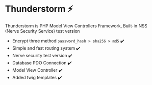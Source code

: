 # Thunderstorm ⚡

Thunderstorm is PHP Model View Controllers Framework, Built-in NSS (Nerve Security Service) test version
 - Encrypt three method ```password_hash > sha256 > md5``` :heavy_check_mark:
 - Simple and fast routing system :heavy_check_mark:
 - Nerve security test version :heavy_check_mark:
 - Database PDO Connection :heavy_check_mark:
 - Model View Controller :heavy_check_mark:
 - Added twig templates :heavy_check_mark:
